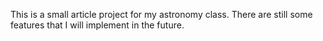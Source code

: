 This is a small article project for my astronomy class. There are still some features that I will implement in the future.
